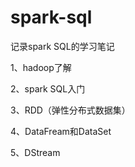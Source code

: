 # spark-sql
记录spark SQL的学习笔记

1、hadoop了解

2、spark SQL入门

3、RDD（弹性分布式数据集）

4、DataFream和DataSet

5、DStream
